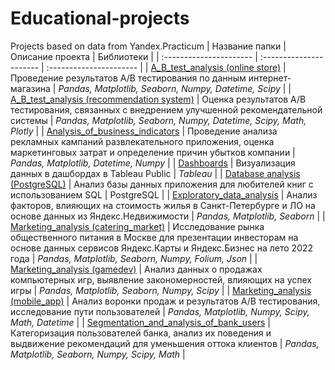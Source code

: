 # Educational-projects
Projects based on data from Yandex.Practicum
| Название папки | Описание проекта | Библиотеки | 
| :---------------------- | :---------------------- | :---------------------- |
| [A_B_test_analysis (online store)](https://github.com/LudaKononenko/Educational-projects/tree/main/A_B_test_analysis) | Проведение результатов A/B тестирования по данным интернет-магазина | *Pandas, Matplotlib, Seaborn, Numpy, Datetime, Scipy* | 
| [A_B_test_analysis (recommendation system)](https://github.com/LudaKononenko/Educational-projects/tree/main/A_B_test_analysis%20(recommendation%20system)) | Оценка результатов A/B тестирования, связанных с внедрением улучшенной рекомендательной системы | *Pandas, Matplotlib, Seaborn, Numpy, Datetime, Scipy, Math, Plotly* |
| [Analysis_of_business_indicators](https://github.com/LudaKononenko/Educational-projects/tree/main/Analysis_of_business_indicators) | Проведение анализа рекламных кампаний развлекательного приложения, оценка маркетинговых затрат и определение причин убытков компании | *Pandas, Matplotlib, Datetime, Numpy* |
| [Dashboards](https://github.com/LudaKononenko/Educational-projects/tree/main/Dashboards%20(Tableau)) | Визуализация данных в дашбордах в Tableau Public | *Tableau* |
| [Database analysis (PostgreSQL)](https://github.com/LudaKononenko/Educational-projects/tree/main/Database%20analysis%20(PostgreSQL)) | Анализ базы данных приложения для любителей книг с использованием SQL | PostgreSQL |
| [Exploratory_data_analysis](https://github.com/LudaKononenko/Educational-projects/tree/main/Exploratory_data_analysis) | Анализ факторов, влияющих на стоимость жилья в Санкт-Петербурге и ЛО на основе данных из Яндекс.Недвижимости |  *Pandas, Matplotlib, Seaborn* |
| [Marketing_analysis (catering_market)](https://github.com/LudaKononenko/Educational-projects/tree/main/Marketing_analysis%20(catering_market)) | Исследование рынка общественного питания в Москве для презентации инвесторам на основе данных сервисов Яндекс.Карты и Яндекс.Бизнес на лето 2022 года | *Pandas, Matplotlib, Seaborn, Numpy, Folium, Json* |
| [Marketing_analysis (gamedev)](https://github.com/LudaKononenko/Educational-projects/tree/main/Marketing_analysis%20(gamedev)) | Анализ данных о продажах компьютерных игр, выявление закономерностей, влияющих на успех игры | *Pandas, Matplotlib, Seaborn, Numpy, Scipy* |
| [Marketing_analysis (mobile_app)](https://github.com/LudaKononenko/Educational-projects/tree/main/Marketing_analysis%20(mobile_app)) | Анализ воронки продаж и результатов A/B тестирования, исследование пути пользователей | *Pandas, Matplotlib, Numpy, Scipy, Math, Datetime* |
| [Segmentation_and_analysis_of_bank_users](https://github.com/LudaKononenko/Educational-projects/tree/main/Segmentation_and_analysis_of_bank_users) | Категоризация пользователей банка, анализ их поведения и выдвижение рекомендаций для уменьшения оттока клиентов | *Pandas, Matplotlib, Seaborn, Numpy, Scipy, Math* |
